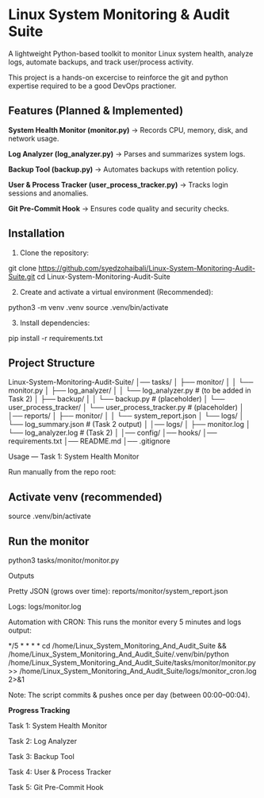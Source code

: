 # Linux System Monitoring & Audit Suite

A lightweight Python-based toolkit to monitor Linux system health, analyze logs, automate backups, and track user/process activity.

This project is a hands-on excercise to reinforce the git and python expertise required to be a good DevOps practioner.

## Features (Planned & Implemented)

**System Health Monitor (monitor.py)** → Records CPU, memory, disk, and network usage.

**Log Analyzer (log_analyzer.py)** → Parses and summarizes system logs.

**Backup Tool (backup.py)** → Automates backups with retention policy.

**User & Process Tracker (user_process_tracker.py)** → Tracks login sessions and anomalies.

 **Git Pre-Commit Hook** → Ensures code quality and security checks.

## Installation

 1) Clone the repository:

git clone https://github.com/syedzohaibali/Linux-System-Monitoring-Audit-Suite.git
cd Linux-System-Monitoring-Audit-Suite


 2) Create and activate a virtual environment (Recommended):

python3 -m venv .venv
source .venv/bin/activate


 3) Install dependencies:

pip install -r requirements.txt

## Project Structure
Linux-System-Monitoring-Audit-Suite/
│── tasks/
│   ├── monitor/
│   │   └── monitor.py
│   ├── log_analyzer/
│   │   └── log_analyzer.py        # (to be added in Task 2)
│   ├── backup/
│   │   └── backup.py              # (placeholder)
│   └── user_process_tracker/
│       └── user_process_tracker.py # (placeholder)
│
│── reports/
│   ├── monitor/
│   │   └── system_report.json
│   └── logs/
│       └── log_summary.json       # (Task 2 output)
│
│── logs/
│   ├── monitor.log
│   └── log_analyzer.log           # (Task 2)
│
│── config/
│── hooks/
│── requirements.txt
│── README.md
│── .gitignore

Usage — Task 1: System Health Monitor

Run manually from the repo root:

## Activate venv (recommended)
source .venv/bin/activate

## Run the monitor
python3 tasks/monitor/monitor.py

Outputs

 Pretty JSON (grows over time): reports/monitor/system_report.json

 Logs: logs/monitor.log

Automation with CRON:
 This runs the monitor every 5 minutes and logs output:

*/5 * * * * cd /home/Linux_System_Monitoring_And_Audit_Suite && /home/Linux_System_Monitoring_And_Audit_Suite/.venv/bin/python /home/Linux_System_Monitoring_And_Audit_Suite/tasks/monitor/monitor.py >> /home/Linux_System_Monitoring_And_Audit_Suite/logs/monitor_cron.log 2>&1


Note: The script commits & pushes once per day (between 00:00–00:04).


**Progress Tracking**

 Task 1: System Health Monitor

 Task 2: Log Analyzer

 Task 3: Backup Tool

 Task 4: User & Process Tracker

 Task 5: Git Pre-Commit Hook
